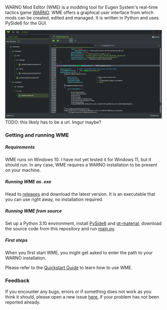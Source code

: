 WARNO Mod Editor (WME) is a modding tool for Eugen System's real-time tactics game [WARNO](https://store.steampowered.com/app/1611600/WARNO/). WME offers a graphical user interface from which mods can be created, edited and managed. It is written in Python and uses PySide6 for the GUI.

![preview](./resources/markdown/wme_preview.png) TODO: this likely has to be a url. Imgur maybe?

### Getting and running WME

##### Requirements

WME runs on Windows 10. I have not yet tested it for Windows 11, but it should run. In any case, WME requires a WARNO installation to be present on your machine.

##### Running WME as .exe

Head to [releases](https://github.com/Jonitr0/WarnoModEditor/releases) and download the latest version. It is an executable that you can use right away, no installation required.

##### Running WME from source

Set up a Python 3.10 environment, install [PySide6](https://pypi.org/project/PySide6/) and [qt-material](https://pypi.org/project/qt-material/), download the source code from this repository and run [main.py](https://github.com/Jonitr0/WarnoModEditor/blob/main/main.py).

##### First steps

When you first start WME, you might get asked to enter the path to your WARNO installation. 

Please refer to the [Quickstart Guide](https://github.com/Jonitr0/WarnoModEditor/blob/main/resources/markdown/Quickstart.md) to learn how to use WME.

### Feedback

If you encounter any bugs, errors or if something does not work as you think it should, please open a new issue [here](https://github.com/Jonitr0/WarnoModEditor/issues), if your problem has not been reported already.